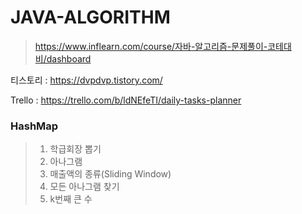 # JAVA-ALGORITHM
> https://www.inflearn.com/course/자바-알고리즘-문제풀이-코테대비/dashboard

티스토리 : https://dvpdvp.tistory.com/

Trello : https://trello.com/b/ldNEfeTI/daily-tasks-planner

### HashMap
> 1. 학급회장 뽑기
> 2. 아나그램
> 3. 매출액의 종류(Sliding Window)
> 4. 모든 아나그램 찾기
> 5. k번째 큰 수
